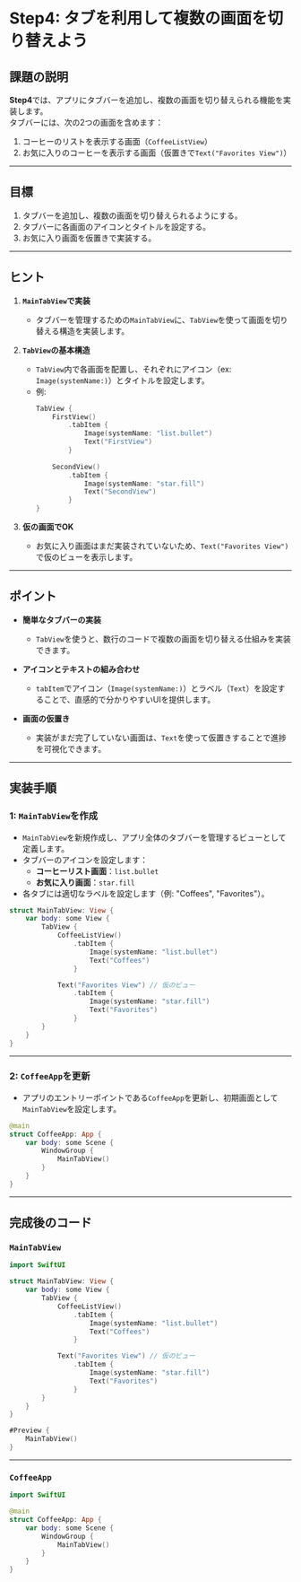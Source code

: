 # Step4: タブを利用して複数の画面を切り替えよう

## 課題の説明

**Step4**では、アプリにタブバーを追加し、複数の画面を切り替えられる機能を実装します。  
タブバーには、次の2つの画面を含めます：
1. コーヒーのリストを表示する画面（`CoffeeListView`）
2. お気に入りのコーヒーを表示する画面（仮置きで`Text("Favorites View")`）

---

## 目標

1. タブバーを追加し、複数の画面を切り替えられるようにする。
2. タブバーに各画面のアイコンとタイトルを設定する。
3. お気に入り画面を仮置きで実装する。

---

## ヒント

1. **`MainTabView`で実装**
   - タブバーを管理するための`MainTabView`に、`TabView`を使って画面を切り替える構造を実装します。

2. **`TabView`の基本構造**
   - `TabView`内で各画面を配置し、それぞれにアイコン（ex: `Image(systemName:)`）とタイトルを設定します。
   - 例:
     ```swift
     TabView {
         FirstView()
             .tabItem {
                 Image(systemName: "list.bullet")
                 Text("FirstView")
             }
         
         SecondView()
             .tabItem {
                 Image(systemName: "star.fill")
                 Text("SecondView")
             }
     }
     ```

3. **仮の画面でOK**
   - お気に入り画面はまだ実装されていないため、`Text("Favorites View")`で仮のビューを表示します。

---

## ポイント

- **簡単なタブバーの実装**
  - `TabView`を使うと、数行のコードで複数の画面を切り替える仕組みを実装できます。

- **アイコンとテキストの組み合わせ**
  - `tabItem`でアイコン（`Image(systemName:)`）とラベル（`Text`）を設定することで、直感的で分かりやすいUIを提供します。

- **画面の仮置き**
  - 実装がまだ完了していない画面は、`Text`を使って仮置きすることで進捗を可視化できます。



---


## 実装手順

### 1: `MainTabView`を作成

- `MainTabView`を新規作成し、アプリ全体のタブバーを管理するビューとして定義します。
- タブバーのアイコンを設定します：
  - **コーヒーリスト画面**：`list.bullet`
  - **お気に入り画面**：`star.fill`
- 各タブには適切なラベルを設定します（例: "Coffees", "Favorites"）。


```swift
struct MainTabView: View {
    var body: some View {
        TabView {
            CoffeeListView()
                .tabItem {
                    Image(systemName: "list.bullet")
                    Text("Coffees")
                }

            Text("Favorites View") // 仮のビュー
                .tabItem {
                    Image(systemName: "star.fill")
                    Text("Favorites")
                }
        }
    }
}
```

---

### 2: `CoffeeApp`を更新

- アプリのエントリーポイントである`CoffeeApp`を更新し、初期画面として`MainTabView`を設定します。

```swift
@main
struct CoffeeApp: App {
    var body: some Scene {
        WindowGroup {
            MainTabView()
        }
    }
}
```


---

## 完成後のコード

### `MainTabView`

```swift
import SwiftUI

struct MainTabView: View {
    var body: some View {
        TabView {
            CoffeeListView()
                .tabItem {
                    Image(systemName: "list.bullet")
                    Text("Coffees")
                }

            Text("Favorites View") // 仮のビュー
                .tabItem {
                    Image(systemName: "star.fill")
                    Text("Favorites")
                }
        }
    }
}

#Preview {
    MainTabView()
}
```

---

### `CoffeeApp`

```swift
import SwiftUI

@main
struct CoffeeApp: App {
    var body: some Scene {
        WindowGroup {
            MainTabView()
        }
    }
}
```
